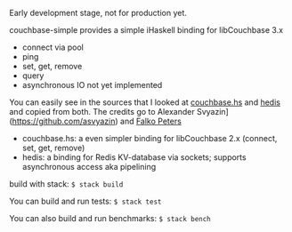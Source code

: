 Early development stage, not for production yet.

couchbase-simple provides a simple iHaskell binding for libCouchbase 3.x

- connect via pool
- ping
- set, get, remove
- query
- asynchronous IO not yet implemented

You can easily see in the sources that I looked at [couchbase.hs](https://github.com/asvyazin/libcouchbase.hs) and
[hedis](https://github.com/informatikr/hedis) and copied from both.
The credits go to Alexander Svyazin](https://github.com/asvyazin) and  [Falko Peters](https://github.com/informatikr)

- couchbase.hs: a even simpler binding for libCouchbase 2.x (connect, set, get, remove)
- hedis: a binding for Redis KV-database via sockets; supports asynchronous access aka pipelining

build with stack:
`$ stack build` 

You can build and run tests:
`$ stack test`

You can also build and run benchmarks:
`$ stack bench`

